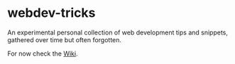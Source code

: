 # webdev-tricks
An experimental personal collection of web development tips and snippets, gathered over time but often forgotten.

For now check the [Wiki](https://github.com/pivica/webdev-tricks/wiki).
